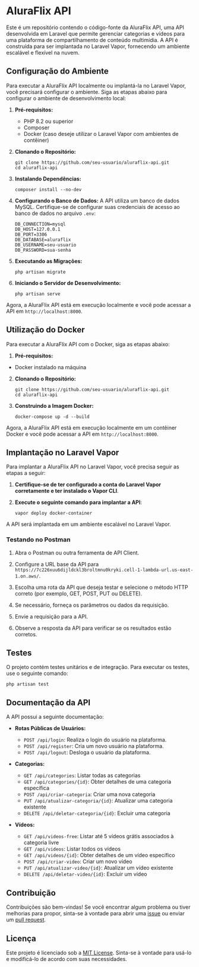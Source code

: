 # AluraFlix API

Este é um repositório contendo o código-fonte da AluraFlix API, uma API desenvolvida em Laravel que permite gerenciar categorias e vídeos para uma plataforma de compartilhamento de conteúdo multimídia. A API é construída para ser implantada no Laravel Vapor, fornecendo um ambiente escalável e flexível na nuvem.

## Configuração do Ambiente

Para executar a AluraFlix API localmente ou implantá-la no Laravel Vapor, você precisará configurar o ambiente. Siga as etapas abaixo para configurar o ambiente de desenvolvimento local:

1. **Pré-requisitos:**
   - PHP 8.2 ou superior
   - Composer
   - Docker (caso deseje utilizar o Laravel Vapor com ambientes de contêiner)

2. **Clonando o Repositório:**
   ```
   git clone https://github.com/seu-usuario/aluraflix-api.git
   cd aluraflix-api
   ```

3. **Instalando Dependências:**
   ```
   composer install --no-dev
   ```

4. **Configurando o Banco de Dados:**
   A API utiliza um banco de dados MySQL. Certifique-se de configurar suas credenciais de acesso ao banco de dados no arquivo `.env`:

   ```
   DB_CONNECTION=mysql
   DB_HOST=127.0.0.1
   DB_PORT=3306
   DB_DATABASE=aluraflix
   DB_USERNAME=seu-usuario
   DB_PASSWORD=sua-senha
   ```

5. **Executando as Migrações:**
   ```
   php artisan migrate
   ```

6. **Iniciando o Servidor de Desenvolvimento:**
   ```
   php artisan serve
   ```

Agora, a AluraFlix API está em execução localmente e você pode acessar a API em `http://localhost:8000`.

## Utilização do Docker

Para executar a AluraFlix API com o Docker, siga as etapas abaixo:

1. **Pré-requisitos:**
- Docker instalado na máquina

2. **Clonando o Repositório:**
    ```
    git clone https://github.com/seu-usuario/aluraflix-api.git
    cd aluraflix-api
    ```
3. **Construindo a Imagem Docker:**
    ```
   docker-compose up -d --build
    ```
Agora, a AluraFlix API está em execução localmente em um contêiner Docker e você pode acessar a API em `http://localhost:8000`.

## Implantação no Laravel Vapor

Para implantar a AluraFlix API no Laravel Vapor, você precisa seguir as etapas a seguir:

1. **Certifique-se de ter configurado a conta do Laravel Vapor corretamente e ter instalado o Vapor CLI**.

2. **Execute o seguinte comando para implantar a API**:
   ```
   vapor deploy docker-container
   ```
A API será implantada em um ambiente escalável no Laravel Vapor.

### Testando no Postman

1. Abra o Postman ou outra ferramenta de API Client.

2. Configure a URL base da API para `https://7c226xuu6dijldckl3broltmnu0kryki.cell-1-lambda-url.us-east-1.on.aws/`.

3. Escolha uma rota da API que deseja testar e selecione o método HTTP correto (por exemplo, GET, POST, PUT ou DELETE).

4. Se necessário, forneça os parâmetros ou dados da requisição.

5. Envie a requisição para a API.

6. Observe a resposta da API para verificar se os resultados estão corretos.

## Testes

O projeto contém testes unitários e de integração. Para executar os testes, use o seguinte comando:

```
php artisan test
```

## Documentação da API

A API possui a seguinte documentação:

- **Rotas Públicas de Usuários:**
  - `POST /api/login`: Realiza o login do usuário na plataforma.
  - `POST /api/register`: Cria um novo usuário na plataforma.
  - `POST /api/logout`: Desloga o usuário da plataforma.

- **Categorias:**
  - `GET /api/categories`: Listar todas as categorias
  - `GET /api/categories/{id}`: Obter detalhes de uma categoria específica
  - `POST /api/criar-categoria`: Criar uma nova categoria
  - `PUT /api/atualizar-categoria/{id}`: Atualizar uma categoria existente
  - `DELETE /api/deletar-categoria/{id}`: Excluir uma categoria

- **Vídeos:**
  - `GET /api/videos-free`: Listar até 5 vídeos grátis associados à categoria livre
  - `GET /api/videos`: Listar todos os vídeos
  - `GET /api/videos/{id}`: Obter detalhes de um vídeo específico
  - `POST /api/criar-video`: Criar um novo vídeo
  - `PUT /api/atualizar-video/{id}`: Atualizar um vídeo existente
  - `DELETE /api/deletar-video/{id}`: Excluir um vídeo

## Contribuição

Contribuições são bem-vindas! Se você encontrar algum problema ou tiver melhorias para propor, sinta-se à vontade para abrir uma [issue](https://github.com/seu-usuario/aluraflix-api/issues) ou enviar um [pull request](https://github.com/seu-usuario/aluraflix-api/pulls).

## Licença

Este projeto é licenciado sob a [MIT License](https://opensource.org/licenses/MIT). Sinta-se à vontade para usá-lo e modificá-lo de acordo com suas necessidades.
